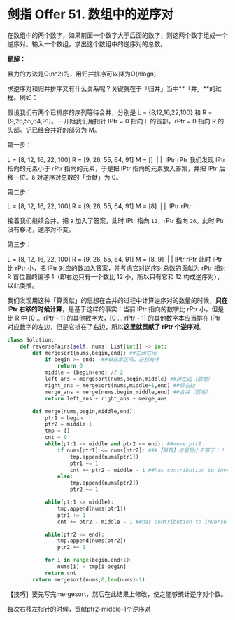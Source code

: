 # 剑指 Offer 51. 数组中的逆序对

在数组中的两个数字，如果前面一个数字大于后面的数字，则这两个数字组成一个逆序对。输入一个数组，求出这个数组中的逆序对的总数。

**题解：**

暴力的方法是O(n^2)的，用归并排序可以降为O(nlogn).

求逆序对和归并排序又有什么关系呢？关键就在于「归并」当中**「并」**的过程。例如：

假设我们有两个已排序的序列等待合并，分别是 L = {8,12,16,22,100} 和 R = {9,26,55,64,91}。一开始我们用指针 lPtr = 0 指向 L 的首部，rPtr = 0 指向 R 的头部。记已经合并好的部分为 M。

第一步：

L = [8, 12, 16, 22, 100]   R = [9, 26, 55, 64, 91]  M = []
​       |                                        |
​     lPtr                                    rPtr
我们发现 lPtr 指向的元素小于 rPtr 指向的元素，于是把 lPtr 指向的元素放入答案，并把 lPtr 后移一位。`8` 对逆序对总数的「贡献」为 0。

第二步：

L = [8, 12, 16, 22, 100]   R = [9, 26, 55, 64, 91]  M = [8]
​             |                                  |
​          lPtr                               rPtr

接着我们继续合并，把 `9` 加入了答案，此时 lPtr 指向 `12`，rPtr 指向 `26`。此时lPtr没有移动，逆序对不变。

第三步：

L = [8, 12, 16, 22, 100]   R = [9, 26, 55, 64, 91]  M = [8, 9]
​             |                                        |
​          lPtr                                     rPtr
此时 lPtr 比 rPtr 小，把 lPtr 对应的数加入答案，并考虑它对逆序对总数的贡献为 rPtr 相对 R 首位置的偏移 1（即右边只有一个数比 12 小，所以只有它和 12 构成逆序对），以此类推。

我们发现用这种「算贡献」的思想在合并的过程中计算逆序对的数量的时候，**只在 lPtr 右移的时候计算**，是基于这样的事实：当前 lPtr 指向的数字比 rPtr 小，但是比 R 中 [0 ... rPtr - 1] 的其他数字大，[0 ... rPtr - 1] 的其他数字本应当排在 lPtr 对应数字的左边，但是它排在了右边，所以**这里就贡献了 rPtr 个逆序对**。



```python
class Solution:
    def reversePairs(self, nums: List[int]) -> int:
        def mergesort(nums,begin,end): ##左闭右闭
            if begin >= end:  ##单元素区间，必然有序
                return 0
            middle = (begin+end) // 2
            left_ans = mergesort(nums,begin,middle) ##排左边（就地）
            right_ans = mergesort(nums,middle+1,end) ##排右边
            merge_ans = merge(nums,begin,middle,end) ##合并（就地）
            return left_ans + right_ans + merge_ans

        def merge(nums,begin,middle,end):
            ptr1 = begin
            ptr2 = middle+1
            tmp = []
            cnt = 0
            while(ptr1 <= middle and ptr2 <= end): ##move ptr1 
                if nums[ptr1] <= nums[ptr2]: ###【易错】这里是小于等于！！
                    tmp.append(nums[ptr1])
                    ptr1 += 1
                    cnt += ptr2 - middle - 1 ##has contribution to inverse pair
                else:
                    tmp.append(nums[ptr2])
                    ptr2 += 1

            while(ptr1 <= middle):
                tmp.append(nums[ptr1])
                ptr1 += 1
                cnt += ptr2 - middle - 1 ##has contribution to inverse pair

            while(ptr2 <= end):
                tmp.append(nums[ptr2])
                ptr2 += 1

            for i in range(begin,end+1):
                nums[i] = tmp[i-begin]
            return cnt
        return mergesort(nums,0,len(nums)-1)
```

【技巧】要先写完mergesort，然后在此结果上修改，使之能够统计逆序对个数。

每次右移左指针的时候，贡献ptr2-middle-1个逆序对


